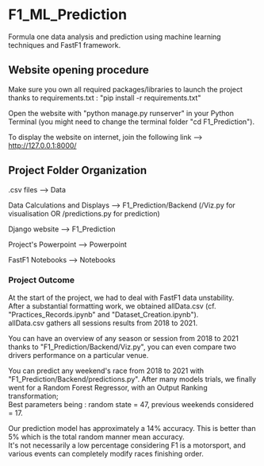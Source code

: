 # F1_ML_Prediction
Formula one data analysis and prediction using machine learning techniques and FastF1 framework.


## Website opening procedure
Make sure you own all required packages/libraries to launch the project thanks to requirements.txt : "pip install -r requirements.txt"

Open the website with "python manage.py runserver" in your Python Terminal (you might need to change the terminal folder "cd F1_Prediction").

To display the website on internet, join the following link --> http://127.0.0.1:8000/

## Project Folder Organization
.csv files --> Data

Data Calculations and Displays --> F1_Prediction/Backend (/Viz.py for visualisation OR /predictions.py for prediction)

Django website --> F1_Prediction

Project's Powerpoint --> Powerpoint

FastF1 Notebooks --> Notebooks



### Project Outcome

At the start of the project, we had to deal with FastF1 data unstability.  
After a substantial formatting work, we obtained allData.csv (cf. "Practices_Records.ipynb" and "Dataset_Creation.ipynb").  
allData.csv gathers all sessions results from 2018 to 2021.


You can have an overview of any season or session from 2018 to 2021 thanks to "F1_Prediction/Backend/Viz.py", you can even compare two drivers performance on a particular venue.


You can predict any weekend's race from 2018 to 2021 with "F1_Prediction/Backend/predictions.py". After many models trials, we finally went for a Random Forest Regressor, with an Output Ranking transformation;  
Best parameters being : random state = 47, previous weekends considered = 17.

Our prediction model has approximately a 14% accuracy. 
This is better than 5% which is the total random manner mean accuracy.  
It's not necessarily a low percentage considering F1 is a motorsport, and various events can completely modify races finishing order.
